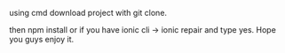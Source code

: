 using cmd download project with git clone.

then npm install or if you have ionic cli -> ionic repair and type yes.
Hope you guys enjoy it.
